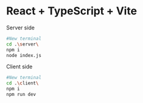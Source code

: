 # React + TypeScript + Vite


Server side 
``` bash
#New terminal 
cd .\server\
npm i 
node index.js
```

Client side 
``` bash
#New terminal 
cd .\client\
npm i 
npm run dev
```
